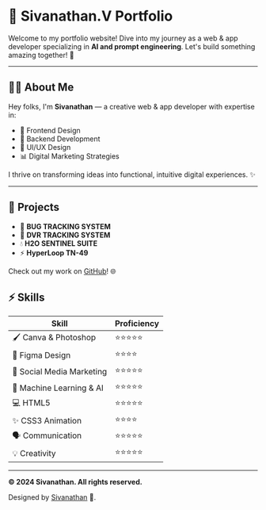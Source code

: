 # 🌟 Sivanathan.V Portfolio

Welcome to my portfolio website! Dive into my journey as a web & app developer specializing in **AI and prompt engineering**. Let's build something amazing together! 🚀

---

## 🧑‍💻 About Me
Hey folks, I'm **Sivanathan** — a creative web & app developer with expertise in:
- 🎨 Frontend Design
- 🔧 Backend Development
- 📐 UI/UX Design
- 📊 Digital Marketing Strategies

I thrive on transforming ideas into functional, intuitive digital experiences. ✨

---

## 📌 Projects
- 🚀 **BUG TRACKING SYSTEM**
- 📡 **DVR TRACKING SYSTEM**
- 💧 **H2O SENTINEL SUITE**
- ⚡ **HyperLoop TN-49**

Check out my work on [GitHub](https://github.com/Sivanathan-V-41)! 🌐


## ⚡ Skills
| Skill                     | Proficiency |
|---------------------------|-------------|
| 🖌️ Canva & Photoshop       | ⭐⭐⭐⭐⭐       |
| 🎨 Figma Design            | ⭐⭐⭐⭐        |
| 📣 Social Media Marketing  | ⭐⭐⭐⭐⭐       |
| 🤖 Machine Learning & AI   | ⭐⭐⭐⭐⭐       |
| 💻 HTML5                  | ⭐⭐⭐⭐⭐       |
| ✨ CSS3 Animation          | ⭐⭐⭐⭐        |
| 🗣️ Communication           | ⭐⭐⭐⭐⭐       |
| 💡 Creativity              | ⭐⭐⭐⭐⭐       |



---

**© 2024 Sivanathan. All rights reserved.**

Designed by [Sivanathan](https://www.linkedin.com/in/sivanathan-v-5747a0274/) 💙.

